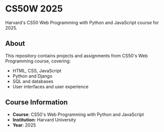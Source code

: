 # CS50W 2025

Harvard's CS50 Web Programming with Python and JavaScript course for 2025.

## About
This repository contains projects and assignments from CS50's Web Programming course, covering:
- HTML, CSS, JavaScript
- Python and Django
- SQL and databases
- User interfaces and user experience

## Course Information
- **Course**: CS50's Web Programming with Python and JavaScript
- **Institution**: Harvard University
- **Year**: 2025
